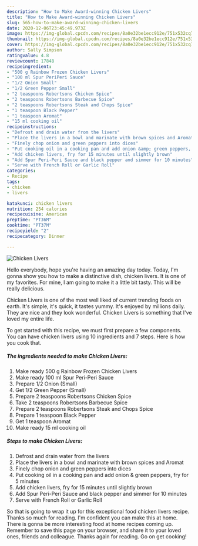 ```yaml
---
description: "How to Make Award-winning Chicken Livers"
title: "How to Make Award-winning Chicken Livers"
slug: 565-how-to-make-award-winning-chicken-livers
date: 2020-12-06T23:45:49.973Z
image: https://img-global.cpcdn.com/recipes/8a0e32be1ecc912e/751x532cq70/chicken-livers-recipe-main-photo.jpg
thumbnail: https://img-global.cpcdn.com/recipes/8a0e32be1ecc912e/751x532cq70/chicken-livers-recipe-main-photo.jpg
cover: https://img-global.cpcdn.com/recipes/8a0e32be1ecc912e/751x532cq70/chicken-livers-recipe-main-photo.jpg
author: Sally Simpson
ratingvalue: 4.8
reviewcount: 17848
recipeingredient:
- "500 g Rainbow Frozen Chicken Livers"
- "100 ml Spur PeriPeri Sauce"
- "1/2 Onion Small"
- "1/2 Green Pepper Small"
- "2 teaspoons Robertsons Chicken Spice"
- "2 teaspoons Robertsons Barbecue Spice"
- "2 teaspoons Robertsons Steak and Chops Spice"
- "1 teaspoon Black Pepper"
- "1 teaspoon Aromat"
- "15 ml cooking oil"
recipeinstructions:
- "Defrost and drain water from the livers"
- "Place the livers in a bowl and marinate with brown spices and Aromat"
- "Finely chop onion and green peppers into dices"
- "Put cooking oil in a cooking pan and add onion &amp; green peppers, fry for 5 minutes"
- "Add chicken livers, fry for 15 minutes until slightly brown"
- "Add Spur Peri-Peri Sauce and black pepper and simmer for 10 minutes"
- "Serve with French Roll or Garlic Roll"
categories:
- Recipe
tags:
- chicken
- livers

katakunci: chicken livers 
nutrition: 254 calories
recipecuisine: American
preptime: "PT36M"
cooktime: "PT37M"
recipeyield: "2"
recipecategory: Dinner

---
```



![Chicken Livers](https://img-global.cpcdn.com/recipes/8a0e32be1ecc912e/751x532cq70/chicken-livers-recipe-main-photo.jpg)

Hello everybody, hope you're having an amazing day today. Today, I'm gonna show you how to make a distinctive dish, chicken livers. It is one of my favorites. For mine, I am going to make it a little bit tasty. This will be really delicious.



Chicken Livers is one of the most well liked of current trending foods on earth. It's simple, it's quick, it tastes yummy. It's enjoyed by millions daily. They are nice and they look wonderful. Chicken Livers is something that I've loved my entire life.


To get started with this recipe, we must first prepare a few components. You can have chicken livers using 10 ingredients and 7 steps. Here is how you cook that.

<!--inarticleads1-->

##### The ingredients needed to make Chicken Livers:

1. Make ready 500 g Rainbow Frozen Chicken Livers
1. Make ready 100 ml Spur Peri-Peri Sauce
1. Prepare 1/2 Onion (Small)
1. Get 1/2 Green Pepper (Small)
1. Prepare 2 teaspoons Robertsons Chicken Spice
1. Take 2 teaspoons Robertsons Barbecue Spice
1. Prepare 2 teaspoons Robertsons Steak and Chops Spice
1. Prepare 1 teaspoon Black Pepper
1. Get 1 teaspoon Aromat
1. Make ready 15 ml cooking oil




<!--inarticleads2-->

##### Steps to make Chicken Livers:

1. Defrost and drain water from the livers
1. Place the livers in a bowl and marinate with brown spices and Aromat
1. Finely chop onion and green peppers into dices
1. Put cooking oil in a cooking pan and add onion &amp; green peppers, fry for 5 minutes
1. Add chicken livers, fry for 15 minutes until slightly brown
1. Add Spur Peri-Peri Sauce and black pepper and simmer for 10 minutes
1. Serve with French Roll or Garlic Roll




So that is going to wrap it up for this exceptional food chicken livers recipe. Thanks so much for reading. I'm confident you can make this at home. There is gonna be more interesting food at home recipes coming up. Remember to save this page on your browser, and share it to your loved ones, friends and colleague. Thanks again for reading. Go on get cooking!
